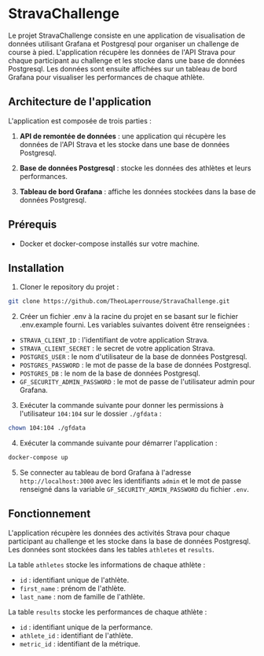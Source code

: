# StravaChallenge

Le projet StravaChallenge consiste en une application de visualisation de données utilisant Grafana et Postgresql pour organiser un challenge de course à pied. L'application récupère les données de l'API Strava pour chaque participant au challenge et les stocke dans une base de données Postgresql. Les données sont ensuite affichées sur un tableau de bord Grafana pour visualiser les performances de chaque athlète.

## Architecture de l'application

L'application est composée de trois parties :

1. **API de remontée de données** : une application qui récupère les données de l'API Strava et les stocke dans une base de données Postgresql.

2. **Base de données Postgresql** : stocke les données des athlètes et leurs performances.

3. **Tableau de bord Grafana** : affiche les données stockées dans la base de données Postgresql.

## Prérequis

-   Docker et docker-compose installés sur votre machine.

## Installation

1. Cloner le repository du projet :

```sh
git clone https://github.com/TheoLaperrouse/StravaChallenge.git
```

2. Créer un fichier .env à la racine du projet en se basant sur le fichier .env.example fourni. Les variables suivantes doivent être renseignées :

-   `STRAVA_CLIENT_ID` : l'identifiant de votre application Strava.
-   `STRAVA_CLIENT_SECRET` : le secret de votre application Strava.
-   `POSTGRES_USER` : le nom d'utilisateur de la base de données Postgresql.
-   `POSTGRES_PASSWORD` : le mot de passe de la base de données Postgresql.
-   `POSTGRES_DB` : le nom de la base de données Postgresql.
-   `GF_SECURITY_ADMIN_PASSWORD` : le mot de passe de l'utilisateur admin pour Grafana.

3. Exécuter la commande suivante pour donner les permissions à l'utilisateur `104:104` sur le dossier `./gfdata` :

```sh
chown 104:104 ./gfdata
```

4. Exécuter la commande suivante pour démarrer l'application :

```sh
docker-compose up
```

5. Se connecter au tableau de bord Grafana à l'adresse `http://localhost:3000` avec les identifiants `admin` et le mot de passe renseigné dans la variable `GF_SECURITY_ADMIN_PASSWORD` du fichier `.env`.

## Fonctionnement

L'application récupère les données des activités Strava pour chaque participant au challenge et les stocke dans la base de données Postgresql. Les données sont stockées dans les tables `athletes` et `results`.

La table `athletes` stocke les informations de chaque athlète :

-   `id` : identifiant unique de l'athlète.
-   `first_name` : prénom de l'athlète.
-   `last_name` : nom de famille de l'athlète.

La table `results` stocke les performances de chaque athlète :

-   `id` : identifiant unique de la performance.
-   `athlete_id` : identifiant de l'athlète.
-   `metric_id` : identifiant de la métrique.
